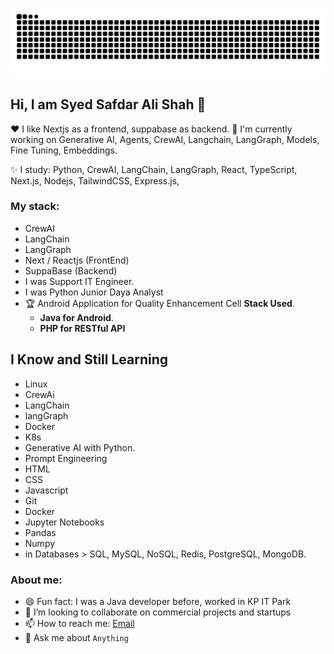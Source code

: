 <!--
**taozhi8833998/taozhi8833998** is a ✨ _special_ ✨ repository because its `README.md` (this file) appears on your GitHub profile.

Here are some ideas to get you started:

- 🔭 I’m currently working on ...
- 🌱 I’m currently learning ...
- 👯 I’m looking to collaborate on ...
- 🤔 I’m looking for help with ...
- 💬 Ask me about ...
- 📫 How to reach me: ...
- 😄 Pronouns: ...
- ⚡ Fun fact: ...
-->
![Snake animation](https://raw.githubusercontent.com/taozhi8833998/taozhi8833998/output/github-contribution-grid-snake-dark.svg)
## Hi, I am  Syed Safdar Ali Shah 👋
❤️ I like Nextjs as a frontend, suppabase as backend.
🤔 I'm currently working on Generative AI, Agents, CrewAI, Langchain, LangGraph, Models, Fine Tuning, Embeddings.

✨ I study: Python, CrewAI, LangChain, LangGraph, React, TypeScript, Next.js, Nodejs, TailwindCSS, Express.js, 

### My stack:
- CrewAI
- LangChain
- LangGraph
- Next / Reactjs (FrontEnd)
- SuppaBase  (Backend)
- I was Support IT Engineer.
- I was Python Junior Daya Analyst
- 🏆 Android Application for Quality Enhancement Cell **Stack Used**.
    - **Java for Android**.
    -  **PHP for RESTful API**
## I Know and Still Learning
- Linux
- CrewAi
- LangChain
- langGraph
- Docker
- K8s
- Generative AI with Python.
- Prompt Engineering
- HTML
- CSS
- Javascript
- Git
- Docker
- Jupyter Notebooks
- Pandas
- Numpy
- in Databases > SQL, MySQL, NoSQL, Redis, PostgreSQL, MongoDB.

### About me:
- 😄 Fun fact: I was a Java developer before, worked in KP IT Park
- 🔭 I’m looking to collaborate on commercial projects and startups
- 📫 How to reach me: [Email](programmersafdar@live.com)
- 💬 Ask me about `Anything`
